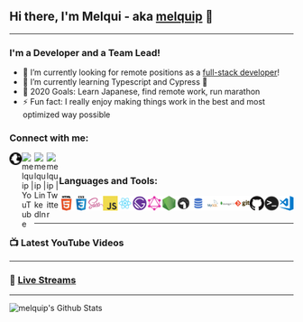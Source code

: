 ## Hi there, I'm Melqui - aka [melquip][website] 👋
---
### I'm a Developer and a Team Lead!
- 🔭 I’m currently looking for remote positions as a [full-stack developer][website]!
- 🌱 I’m currently learning Typescript and Cypress 🤣
- 🥅 2020 Goals: Learn Japanese, find remote work, run marathon
- ⚡ Fun fact: I really enjoy making things work in the best and most optimized way possible
<!-- - 👯 I’m looking to collaborate with other content creators -->

### Connect with me:

[<img align="left" alt="melquip.com" width="22px" src="https://raw.githubusercontent.com/iconic/open-iconic/master/svg/globe.svg" />][website]
[<img align="left" alt="melquip | YouTube" width="22px" src="https://cdn.jsdelivr.net/npm/simple-icons@v3/icons/youtube.svg" />][youtube]
[<img align="left" alt="melquip | LinkedIn" width="22px" src="https://cdn.jsdelivr.net/npm/simple-icons@v3/icons/linkedin.svg" />][linkedin]
[<img align="left" alt="melquip | Twitter" width="22px" src="https://cdn.jsdelivr.net/npm/simple-icons@v3/icons/twitter.svg" />][twitter]

<br />

### Languages and Tools:

[<img align="left" alt="HTML5" width="26px" src="https://raw.githubusercontent.com/github/explore/80688e429a7d4ef2fca1e82350fe8e3517d3494d/topics/html/html.png" />][streams]
[<img align="left" alt="CSS3" width="26px" src="https://raw.githubusercontent.com/github/explore/80688e429a7d4ef2fca1e82350fe8e3517d3494d/topics/css/css.png" />][streams]
[<img align="left" alt="Sass" width="26px" src="https://raw.githubusercontent.com/github/explore/80688e429a7d4ef2fca1e82350fe8e3517d3494d/topics/sass/sass.png" />][streams]
[<img align="left" alt="JavaScript" width="26px" src="https://raw.githubusercontent.com/github/explore/80688e429a7d4ef2fca1e82350fe8e3517d3494d/topics/javascript/javascript.png" />][streams]
[<img align="left" alt="React" width="26px" src="https://raw.githubusercontent.com/github/explore/80688e429a7d4ef2fca1e82350fe8e3517d3494d/topics/react/react.png" />][streams]
[<img align="left" alt="Gatsby" width="26px" src="https://raw.githubusercontent.com/github/explore/e94815998e4e0713912fed477a1f346ec04c3da2/topics/gatsby/gatsby.png" />][streams]
[<img align="left" alt="GraphQL" width="26px" src="https://raw.githubusercontent.com/github/explore/80688e429a7d4ef2fca1e82350fe8e3517d3494d/topics/graphql/graphql.png" />][streams]
[<img align="left" alt="Node.js" width="26px" src="https://raw.githubusercontent.com/github/explore/80688e429a7d4ef2fca1e82350fe8e3517d3494d/topics/nodejs/nodejs.png" />][streams]
[<img align="left" alt="Deno" width="26px" src="https://raw.githubusercontent.com/github/explore/361e2821e2dea67711cde99c9c40ed357061cf27/topics/deno/deno.png" />][streams]
[<img align="left" alt="SQL" width="26px" src="https://raw.githubusercontent.com/github/explore/80688e429a7d4ef2fca1e82350fe8e3517d3494d/topics/sql/sql.png" />][streams]
[<img align="left" alt="MySQL" width="26px" src="https://raw.githubusercontent.com/github/explore/80688e429a7d4ef2fca1e82350fe8e3517d3494d/topics/mysql/mysql.png" />][streams]
[<img align="left" alt="MongoDB" width="26px" src="https://raw.githubusercontent.com/github/explore/80688e429a7d4ef2fca1e82350fe8e3517d3494d/topics/mongodb/mongodb.png" />][streams]
[<img align="left" alt="Git" width="26px" src="https://raw.githubusercontent.com/github/explore/80688e429a7d4ef2fca1e82350fe8e3517d3494d/topics/git/git.png" />][streams]
[<img align="left" alt="GitHub" width="26px" src="https://raw.githubusercontent.com/github/explore/78df643247d429f6cc873026c0622819ad797942/topics/github/github.png" />][streams]
[<img align="left" alt="HTML5" width="26px" src="https://raw.githubusercontent.com/github/explore/80688e429a7d4ef2fca1e82350fe8e3517d3494d/topics/terminal/terminal.png" />][streams]
[<img align="left" alt="Visual Studio Code" width="26px" src="https://raw.githubusercontent.com/github/explore/80688e429a7d4ef2fca1e82350fe8e3517d3494d/topics/visual-studio-code/visual-studio-code.png" />][streams]

<br />
<br />

---
### 📺 Latest YouTube Videos
<!-- YOUTUBE:START -->
<!-- YOUTUBE:END -->

---
### 👯 [Live Streams][streams]

<!-- ### 📕 Latest Blog Posts -->
<!-- BLOG-POST-LIST00:START -->
<!-- BLOG-POST-LIST00:END -->

---

<img align="left" alt="melquip's Github Stats" src="https://github-readme-stats.vercel.app/api?username=melquip&show_icons=true&hide_border=true" />

[website]: https://www.melquip.com
[twitter]: https://twitter.com/melquip7
[youtube]: https://youtube.com/channel/UCmrJr6MssEwr94mh-J8gecA
[linkedin]: https://linkedin.com/in/melquip
[streams]: https://www.youtube.com/playlist?list=PL021D7hjFvQaNeOREDwpvcW75YVxOlj97
